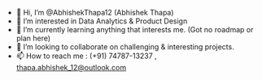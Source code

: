 - 👋 Hi, I’m @AbhishekThapa12 (Abhishek Thapa)
- 👀 I’m interested in Data Analytics & Product Design
- 🌱 I’m currently learning anything that interests me. (Got no roadmap or plan here)
- 💞️ I’m looking to collaborate on challenging & interesting projects.
- 📫 How to reach me : (+91) 74787-13237 , thapa.abhishek_12@outlook.com

<!---
AbhishekThapa12/AbhishekThapa12 is a ✨ special ✨ repository because its `README.md` (this file) appears on your GitHub profile.
You can click the Preview link to take a look at your changes.
--->
